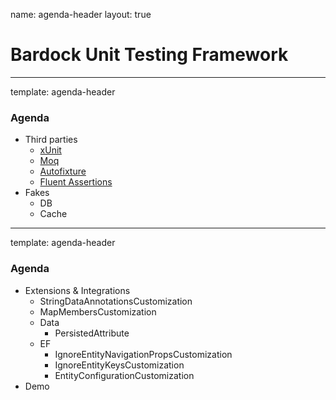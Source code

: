 name: agenda-header
layout: true

Bardock Unit Testing Framework
============

---
template: agenda-header

### Agenda

* Third parties
	* [xUnit](./thirdparties_xunit.md)
	* [Moq](./thirdparties_moq.md)
	* [Autofixture](./thirdparties_autofixture.md)
	* [Fluent Assertions](./thirdparties_fluentassertions.md)
* Fakes
	* DB
	* Cache

---
template: agenda-header

### Agenda

* Extensions & Integrations
	* StringDataAnnotationsCustomization
	* MapMembersCustomization
	* Data
		* PersistedAttribute
	* EF
		* IgnoreEntityNavigationPropsCustomization
		* IgnoreEntityKeysCustomization
		* EntityConfigurationCustomization
* Demo

